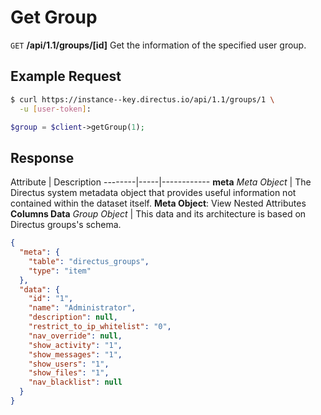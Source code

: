 # Get Group

<span class="request">`GET` **/api/1.1/groups/[id]**</span>
<span class="description">Get the information of the specified user group.</span>

## Example Request

```bash
$ curl https://instance--key.directus.io/api/1.1/groups/1 \
  -u [user-token]:
```

```php
$group = $client->getGroup(1);
```

## Response

<span class="attributes">Attribute</span> | Description
--------|-----|------------
**meta** _Meta Object_ | The Directus system metadata object that provides useful information not contained within the dataset itself. <a class="object">**Meta Object**: View Nested Attributes</a>
**Columns Data** _Group Object_ | <span class="custom">This data and its architecture is based on Directus groups's schema.</span>

```json
{
  "meta": {
    "table": "directus_groups",
    "type": "item"
  },
  "data": {
    "id": "1",
    "name": "Administrator",
    "description": null,
    "restrict_to_ip_whitelist": "0",
    "nav_override": null,
    "show_activity": "1",
    "show_messages": "1",
    "show_users": "1",
    "show_files": "1",
    "nav_blacklist": null
  }
}
```
